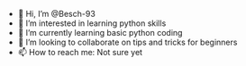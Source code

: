 - 👋 Hi, I’m @Besch-93
- 👀 I’m interested in learning python skills
- 🌱 I’m currently learning basic python coding
- 💞️ I’m looking to collaborate on tips and tricks for beginners
- 📫 How to reach me: Not sure yet

<!---
Besch-93/Besch-93 is a ✨ special ✨ repository because its `README.md` (this file) appears on your GitHub profile.
You can click the Preview link to take a look at your changes.
--->

